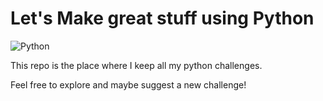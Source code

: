 # Let's Make great stuff using Python
![Python](https://www.python.org/static/opengraph-icon-200x200.png)

This repo is the place where I keep all my python challenges.

Feel free to explore and maybe suggest a new challenge!
